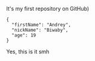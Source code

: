 It's my first repository on GitHub)

```
{
  "firstName": "Andrey",
  "nickName": "Biwaby",
  "age": 19
}
```

Yes, this is it smh
